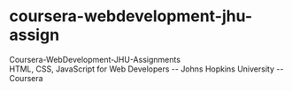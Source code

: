 # coursera-webdevelopment-jhu-assign
Coursera-WebDevelopment-JHU-Assignments      
HTML, CSS, JavaScript for Web Developers  -- Johns Hopkins University --Coursera
